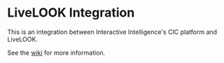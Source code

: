 LiveLOOK Integration
====================

This is an integration between Interactive Intelligence's CIC platform and LiveLOOK.

See the [wiki](https://github.com/InteractiveIntelligence/LiveLOOKIntegration/wiki) for more information.
